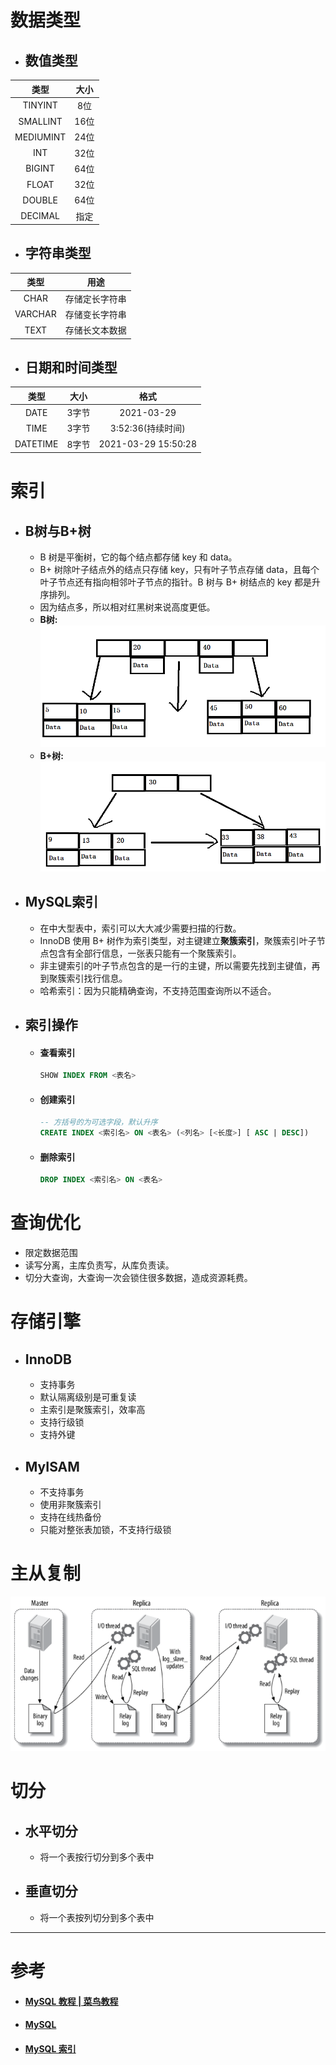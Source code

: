 # 数据类型
- ## 数值类型
| 类型 | 大小 |
| :----: | :----: |
| TINYINT | 8位 |
| SMALLINT | 16位 |
| MEDIUMINT	 | 24位 |
| INT | 32位 |
| BIGINT | 64位 |
| FLOAT | 32位 |
| DOUBLE | 64位 |
| DECIMAL | 指定 |
- ## 字符串类型
| 类型 | 用途 |
| :----: | :----: |
| CHAR | 存储定长字符串 |
| VARCHAR | 存储变长字符串 |
| TEXT | 存储长文本数据 |
- ## 日期和时间类型
| 类型 | 大小 | 格式 |
| :----: | :----: | :----: |
| DATE | 3字节 | 2021-03-29 |
| TIME | 3字节 | 3:52:36(持续时间) |
| DATETIME | 8字节 | 2021-03-29 15:50:28 |
# 索引
- ## B树与B+树
  - B 树是平衡树，它的每个结点都存储 key 和 data。
  - B+ 树除叶子结点外的结点只存储 key，只有叶子节点存储 data，且每个叶子节点还有指向相邻叶子节点的指针。B 树与 B+ 树结点的 key 都是升序排列。
  - 因为结点多，所以相对红黑树来说高度更低。
  - **B树:** ![](B树.png)
  - **B+树:** ![](B+树.png)
- ## MySQL索引
  - 在中大型表中，索引可以大大减少需要扫描的行数。
  - InnoDB 使用 B+ 树作为索引类型，对主键建立**聚簇索引**，聚簇索引叶子节点包含有全部行信息，一张表只能有一个聚簇索引。
  - 非主键索引的叶子节点包含的是一行的主键，所以需要先找到主键值，再到聚簇索引找行信息。
  - 哈希索引：因为只能精确查询，不支持范围查询所以不适合。
- ## 索引操作
  - #### 查看索引
    ```sql
    SHOW INDEX FROM <表名>
    ```
  - #### 创建索引
    ```sql
    -- 方括号的为可选字段，默认升序
    CREATE INDEX <索引名> ON <表名> (<列名> [<长度>] [ ASC | DESC])
    ```
  - #### 删除索引
    ```sql
    DROP INDEX <索引名> ON <表名>
    ```
# 查询优化
- 限定数据范围
- 读写分离，主库负责写，从库负责读。
- 切分大查询，大查询一次会锁住很多数据，造成资源耗费。
# 存储引擎
- ## InnoDB
  - 支持事务
  - 默认隔离级别是可重复读
  - 主索引是聚簇索引，效率高
  - 支持行级锁
  - 支持外键
- ## MyISAM
  - 不支持事务
  - 使用非聚簇索引
  - 支持在线热备份
  - 只能对整张表加锁，不支持行级锁
# 主从复制
![](主从复制.png)
# 切分
- ## 水平切分
  - 将一个表按行切分到多个表中
- ## 垂直切分
  - 将一个表按列切分到多个表中
***
# 参考
- #### [MySQL 教程 | 菜鸟教程](https://www.runoob.com/mysql/mysql-tutorial.html)
- #### [MySQL](https://github.com/CyC2018/CS-Notes/blob/master/notes/MySQL.md)
- #### [MySQL 索引](http://c.biancheng.net/view/7890.html)